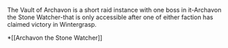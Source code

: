 The Vault of Archavon is a short raid instance with one boss in it-Archavon the Stone Watcher-that is only accessible after one of either faction has claimed victory in Wintergrasp.

*[[Archavon the Stone Watcher]]